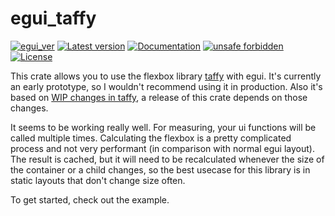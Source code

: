 # egui_taffy

[![egui_ver](https://img.shields.io/badge/egui->=0.22-blue)](https://github.com/emilk/egui)
[![Latest version](https://img.shields.io/crates/v/egui_taffy.svg)](https://crates.io/crates/egui_taffy)
[![Documentation](https://docs.rs/egui_taffy/badge.svg)](https://docs.rs/egui_taffy)
[![unsafe forbidden](https://img.shields.io/badge/unsafe-forbidden-success.svg)](https://github.com/rust-secure-code/safety-dance/)
[![License](https://img.shields.io/crates/l/egui_taffy.svg)](https://crates.io/crates/egui_taffy)



[content]:#


This crate allows you to use the flexbox library [taffy](https://github.com/DioxusLabs/taffy) with egui.
It's currently an early prototype, so I wouldn't recommend using it in production.
Also it's based on [WIP changes in taffy](https://github.com/DioxusLabs/taffy/pull/490), a release of 
this crate depends on those changes.

It seems to be working really well. For measuring, your ui functions will be called multiple times.
Calculating the flexbox is a pretty complicated process and not very performant 
(in comparison with normal egui layout). The result is cached, but it will need to be recalculated
whenever the size of the container or a child changes, so the best usecase for this library is
in static layouts that don't change size often.  

To get started, check out the example.
